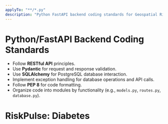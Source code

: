 ```yaml
---
applyTo: "**/*.py"
description: "Python FastAPI backend coding standards for Geospatial Risk Hotspot"
---
```

# Python/FastAPI Backend Coding Standards

- Follow **RESTful API** principles.
- Use **Pydantic** for request and response validation.
- Use **SQLAlchemy** for PostgreSQL database interaction.
- Implement exception handling for database operations and API calls.
- Follow **PEP 8** for code formatting.
- Organize code into modules by functionality (e.g., `models.py`, `routes.py`, `database.py`).

# RiskPulse: Diabetes
